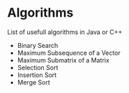 # Algorithms
List of usefull algorithms in Java or C++ 

* Binary Search
* Maximum Subsequence of a Vector
* Maximum Submatrix of a Matrix
* Selection Sort
* Insertion Sort
* Merge Sort
